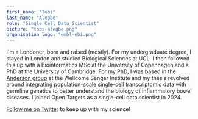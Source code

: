 ```yaml
---
first_name: "Tobi"
last_name: "Alegbe"
role: "Single Cell Data Scientist"
picture: "tobi-alegbe.png"
organisation_logo: "embl-ebi.png"
---
```

I'm a Londoner, born and raised (mostly). For my undergraduate degree, I stayed in London and studied Biological Sciences at UCL. I then followed this up with a Bioinformatics MSc at the University of Copenhagen and a PhD at the University of Cambridge.
For my PhD, I was based in the <a href="http://andersonlab.info/">Anderson group</a> at the Wellcome Sanger Institute and my thesis revolved around integrating population-scale single-cell transcriptomic data with germline genetics to better understand the biology of inflammatory bowel diseases. I joined Open Targets as a single-cell data scientist in 2024.

<a href="https://x.com/Tobioinformatic">Follow me on Twitter</a> to keep up with my science!
